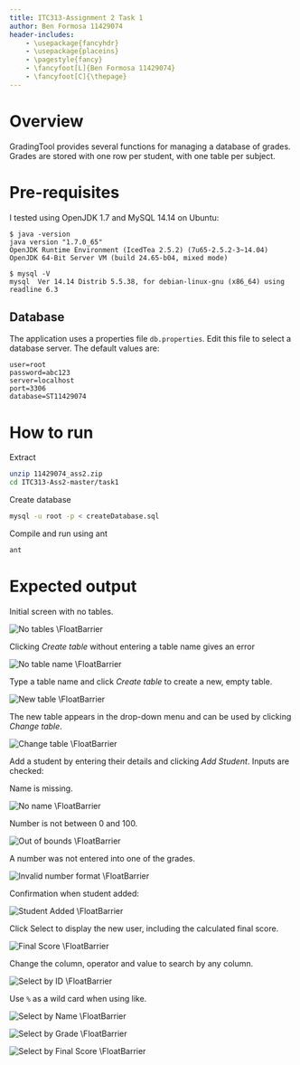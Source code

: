 ```yaml
---
title: ITC313-Assignment 2 Task 1
author: Ben Formosa 11429074
header-includes:
    - \usepackage{fancyhdr}
    - \usepackage{placeins}
    - \pagestyle{fancy}
    - \fancyfoot[L]{Ben Formosa 11429074}
    - \fancyfoot[C]{\thepage}
---
```


<!-- pandoc readme.md -o readme.pdf -f markdown+auto_identifiers -s -V papersize:"a4paper" -->

# Overview

GradingTool provides several functions for managing a database of grades.
Grades are stored with one row per student, with one table per subject.

# Pre-requisites

I tested using OpenJDK 1.7 and MySQL 14.14 on Ubuntu:

```
$ java -version
java version "1.7.0_65"
OpenJDK Runtime Environment (IcedTea 2.5.2) (7u65-2.5.2-3~14.04)
OpenJDK 64-Bit Server VM (build 24.65-b04, mixed mode)
```

```
$ mysql -V
mysql  Ver 14.14 Distrib 5.5.38, for debian-linux-gnu (x86_64) using readline 6.3
```

## Database

The application uses a properties file `db.properties`.
Edit this file to select a database server. The default values are:

```properties
user=root
password=abc123
server=localhost
port=3306
database=ST11429074
```

# How to run

Extract

```bash
unzip 11429074_ass2.zip
cd ITC313-Ass2-master/task1
```

Create database

```bash
mysql -u root -p < createDatabase.sql
```

Compile and run using ant

```bash
ant
```

# Expected output

Initial screen with no tables.

![No tables](image/notables.png)
\FloatBarrier

Clicking *Create table* without entering a table name gives an error

![No table name](image/notablename.png)
\FloatBarrier

Type a table name and click *Create table* to create a new, empty table.

![New table](image/newtable.png)
\FloatBarrier

The new table appears in the drop-down menu and can be used by clicking *Change table*.

![Change table](image/changetable.png)
\FloatBarrier

Add a student by entering their details and clicking *Add Student*.
Inputs are checked:

Name is missing.

![No name](image/noname.png)
\FloatBarrier

Number is not between 0 and 100.

![Out of bounds](image/toohigh.png)
\FloatBarrier

A number was not entered into one of the grades.

![Invalid number format](image/notnumber.png)
\FloatBarrier

Confirmation when student added:

![Student Added](image/newstudent.png)
\FloatBarrier

Click Select to display the new user, including the calculated final score.

![Final Score](image/showfinalscore.png)
\FloatBarrier

Change the column, operator and value to search by any column.

![Select by ID](image/selectbyid.png)
\FloatBarrier

Use `%` as a wild card when using like.

![Select by Name](image/selectbyname.png)
\FloatBarrier

![Select by Grade](image/selectbygrade.png)
\FloatBarrier

![Select by Final Score](image/selectbyfinalscore.png)
\FloatBarrier
